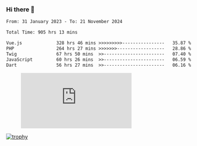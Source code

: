 ### Hi there 👋
<!--START_SECTION:waka-->

```txt
From: 31 January 2023 - To: 21 November 2024

Total Time: 905 hrs 13 mins

Vue.js             328 hrs 46 mins >>>>>>>>>----------------   35.87 %
PHP                264 hrs 27 mins >>>>>>>------------------   28.86 %
Twig               67 hrs 50 mins  >>-----------------------   07.40 %
JavaScript         60 hrs 26 mins  >>-----------------------   06.59 %
Dart               56 hrs 27 mins  >>-----------------------   06.16 %
```

<!--END_SECTION:waka-->
<!-- 
- 🔭 I’m currently working on ...
- 🌱 I’m currently learning ...
- 👯 I’m looking to collaborate on ...
- 🤔 I’m looking for help with ...
- 💬 Ask me about ...
- 📫 How to reach me: ...
- 😄 Pronouns: ...
- ⚡ Fun fact: ... -->


<figure><embed src="https://wakatime.com/share/@jakihanif/43c5af78-a69f-4ced-8cfc-b0822aa9be8f.svg"></embed></figure>

[![trophy](https://github-profile-trophy.vercel.app/?username=jakihanif23&rank=-A,-A)](https://github.com/jakihanif23)
